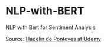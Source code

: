 # NLP-with-BERT
NLP with Bert for Sentiment Analysis

Source: [Hadelin de Ponteves at Udemy](https://www.udemy.com/course/natural-language-processing-with-bert)
